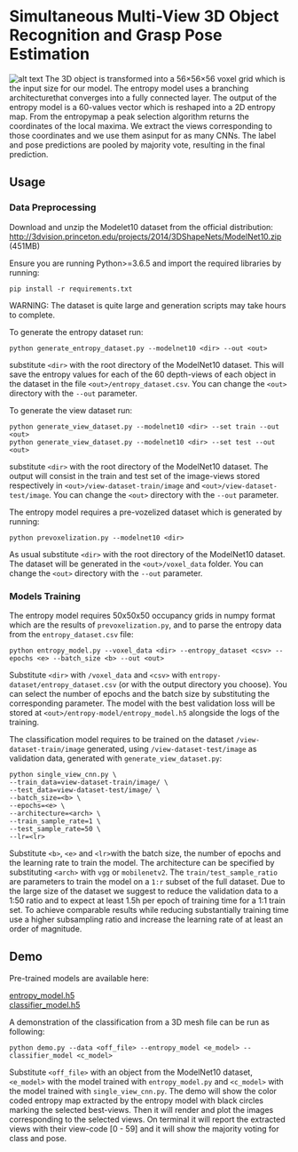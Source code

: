 # Simultaneous Multi-View 3D Object Recognition and Grasp Pose Estimation
![alt text](overview.png)
The 3D object is transformed into a 56×56×56 voxel grid which is the input size for our model. The entropy model uses a branching architecturethat converges into a fully connected layer. The output of the entropy model is a 60-values vector which is reshaped into a 2D entropy map. From the entropymap  a  peak  selection  algorithm  returns  the  coordinates  of  the  local  maxima.  We  extract  the  views  corresponding  to  those  coordinates  and  we  use  them  asinput for as many CNNs. The label and pose predictions are pooled by majority vote, resulting in the final prediction.

## Usage
### Data Preprocessing
Download and unzip the Modelet10 dataset from the official distribution:
http://3dvision.princeton.edu/projects/2014/3DShapeNets/ModelNet10.zip (451MB)

Ensure you are running Python>=3.6.5 and import the required libraries by running:
```
pip install -r requirements.txt
```

WARNING: The dataset is quite large and generation scripts may take 
hours to complete.

To generate the entropy dataset run:
```
python generate_entropy_dataset.py --modelnet10 <dir> --out <out>
```
substitute `<dir>` with the root directory of the ModelNet10 dataset.
This will save the entropy values for each of the 60 depth-views of 
each object in the dataset in the file `<out>/entropy_dataset.csv`.
You can change the `<out>` directory with the `--out` parameter.

To generate the view dataset run:
```
python generate_view_dataset.py --modelnet10 <dir> --set train --out <out>
python generate_view_dataset.py --modelnet10 <dir> --set test --out <out>
```
substitute `<dir>` with the root directory of the ModelNet10 dataset. 
The output will consist in the train and test set of the image-views
stored respectively in `<out>/view-dataset-train/image` and
`<out>/view-dataset-test/image`. You can change the `<out>` directory with the 
`--out` parameter.

The entropy model requires a pre-vozelized dataset which is generated 
by running:
```
python prevoxelization.py --modelnet10 <dir>
```
As usual substitute `<dir>` with the root directory of the ModelNet10 dataset.
The dataset will be generated in the `<out>/voxel_data` folder. You can change the 
`<out>` directory with the `--out` parameter.


### Models Training
The entropy model requires 50x50x50 occupancy grids in numpy format which 
are the results of `prevoxelization.py`, and to parse the entropy data 
from the `entropy_dataset.csv` file: 
```
python entropy_model.py --voxel_data <dir> --entropy_dataset <csv> --epochs <e> --batch_size <b> --out <out>
```
Substitute `<dir>` with `/voxel_data` and `<csv>` with 
`entropy-dataset/entropy_dataset.csv` (or with the output directory you choose).
You can select the number of epochs and the batch size by substituting the corresponding 
parameter.
The model with the best validation loss will be stored at 
`<out>/entropy-model/entropy_model.h5` alongside the logs of the training.

The classification model requires to be trained on the dataset `/view-dataset-train/image` generated,
using `/view-dataset-test/image` as validation data, generated with `generate_view_dataset.py`:
```
python single_view_cnn.py \
--train_data=view-dataset-train/image/ \
--test_data=view-dataset-test/image/ \
--batch_size=<b> \
--epochs=<e> \
--architecture=<arch> \
--train_sample_rate=1 \
--test_sample_rate=50 \
--lr=<lr>
```
Substitute `<b>`, `<e>` and `<lr>`with the batch size, the number of epochs 
and the learning rate to train the model.
The architecture can be specified by substituting `<arch>` with `vgg` or 
`mobilenetv2`.
The `train/test_sample_ratio` are parameters to train the model on a `1:r` 
subset of the full dataset.
Due to the large size of the dataset we suggest to reduce the validation 
data to a 1:50 ratio and to expect at least 1.5h per epoch of training time 
for a 1:1 train set. To achieve comparable results while reducing substantially 
training time use a higher subsampling ratio and increase the learning rate of at 
least an order of magnitude.

## Demo
Pre-trained models are available here: 

[entropy_model.h5](https://drive.google.com/file/d/1juaduoziJAoXCGPTfm3J7Q_Aq11sH3ln/view?usp=sharing)  
[classifier_model.h5](https://drive.google.com/file/d/1ai4ITvLGLkhN2By6wnXPoAkP_gTSazPU/view?usp=sharing)

A demonstration of the classification from a 3D mesh file can be run as following:
```
python demo.py --data <off_file> --entropy_model <e_model> --classifier_model <c_model>
```
Substitute `<off_file>` with an object from the ModelNet10 dataset, `<e_model>` with the
model trained with `entropy_model.py` and `<c_model>` with the model trained with `single_view_cnn.py`.
The demo will show the color coded entropy map extracted by the entropy model with 
black circles marking the selected best-views. Then it will render and plot the images
corresponding to the selected views. 
On terminal it will report the extracted views with their view-code [0 - 59] and it will
show the majority voting for class and pose.
